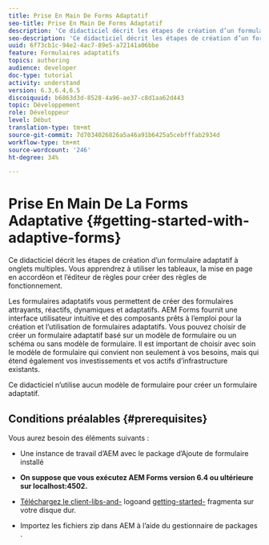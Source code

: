 ```yaml
---
title: Prise En Main De Forms Adaptatif
seo-title: Prise En Main De Forms Adaptatif
description: 'Ce didacticiel décrit les étapes de création d’un formulaire adaptatif à onglets multiples. Vous apprendrez à utiliser les tableaux, la mise en page en accordéon et l’éditeur de règles pour créer des règles de fonctionnement. '
seo-description: 'Ce didacticiel décrit les étapes de création d’un formulaire adaptatif à onglets multiples. Vous apprendrez à utiliser les tableaux, la mise en page en accordéon et l’éditeur de règles pour créer des règles de fonctionnement. '
uuid: 6f73cb1c-94e2-4ac7-89e5-a72141a06bbe
feature: Formulaires adaptatifs
topics: authoring
audience: developer
doc-type: tutorial
activity: understand
version: 6.3,6.4,6.5
discoiquuid: b6863d3d-8528-4a96-ae37-c8d1aa62d443
topic: Développement
role: Développeur
level: Début
translation-type: tm+mt
source-git-commit: 7d7034026826a5a46a91b6425a5cebfffab2934d
workflow-type: tm+mt
source-wordcount: '246'
ht-degree: 34%

---
```



# Prise En Main De La Forms Adaptative {#getting-started-with-adaptive-forms}

Ce didacticiel décrit les étapes de création d’un formulaire adaptatif à onglets multiples. Vous apprendrez à utiliser les tableaux, la mise en page en accordéon et l’éditeur de règles pour créer des règles de fonctionnement.

Les formulaires adaptatifs vous permettent de créer des formulaires attrayants, réactifs, dynamiques et adaptatifs. AEM Forms fournit une interface utilisateur intuitive et des composants prêts à l’emploi pour la création et l’utilisation de formulaires adaptatifs. Vous pouvez choisir de créer un formulaire adaptatif basé sur un modèle de formulaire ou un schéma ou sans modèle de formulaire. Il est important de choisir avec soin le modèle de formulaire qui convient non seulement à vos besoins, mais qui étend également vos investissements et vos actifs d’infrastructure existants.

Ce didacticiel n’utilise aucun modèle de formulaire pour créer un formulaire adaptatif.

## Conditions préalables {#prerequisites}

Vous aurez besoin des éléments suivants :

* Une instance de travail d’AEM avec le package d’Ajoute de formulaire installé

* **On suppose que vous exécutez AEM Forms version 6.4 ou ultérieure sur localhost:4502.**

* [Téléchargez le client-libs-and-](assets/client-libs-and-logo.zip) logoand  [getting-started-](assets/getting-started-fragment.zip) fragmenta sur votre disque dur.

* Importez les fichiers zip dans AEM à l’aide du gestionnaire de packages [](http://localhost:4502/crx/packmgr/index.jsp).


